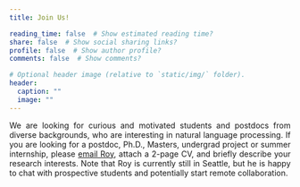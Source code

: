 ```yaml
---
title: Join Us!

reading_time: false  # Show estimated reading time?
share: false  # Show social sharing links?
profile: false  # Show author profile?
comments: false  # Show comments?

# Optional header image (relative to `static/img/` folder).
header:
  caption: ""
  image: ""
---
```


<div style="text-align:justify">
We are looking for curious and motivated students and postdocs from diverse backgrounds, 
who are interesting in natural language processing.
If you are looking for a postdoc, Ph.D., Masters, undergrad project or summer internship,
please <a href="mailto:roys@allenai.org">email Roy</a>, 
attach a 2-page CV, and briefly describe your research interests. 
Note that Roy is currently still in Seattle, but he is happy to chat with prospective students and potentially start remote collaboration.
</div>
